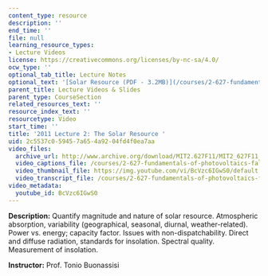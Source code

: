 ```yaml
---
content_type: resource
description: ''
end_time: ''
file: null
learning_resource_types:
- Lecture Videos
license: https://creativecommons.org/licenses/by-nc-sa/4.0/
ocw_type: ''
optional_tab_title: Lecture Notes
optional_text: '[Solar Resource (PDF - 3.2MB)](/courses/2-627-fundamentals-of-photovoltaics-fall-2013/resources/mit2_627f13_lec02)'
parent_title: Lecture Videos & Slides
parent_type: CourseSection
related_resources_text: ''
resource_index_text: ''
resourcetype: Video
start_time: ''
title: '2011 Lecture 2: The Solar Resource '
uid: 2c5537c0-5945-7a65-4a92-04fd4f0ea7aa
video_files:
  archive_url: http://www.archive.org/download/MIT2.627F11/MIT2_627F11_lec02_300k.mp4
  video_captions_file: /courses/2-627-fundamentals-of-photovoltaics-fall-2013/04bf2d2fbb90560dac4d27017f274227_BcVzc6IGwS0.vtt
  video_thumbnail_file: https://img.youtube.com/vi/BcVzc6IGwS0/default.jpg
  video_transcript_file: /courses/2-627-fundamentals-of-photovoltaics-fall-2013/a91a8de2d52f00750ce5353f850cd2e1_BcVzc6IGwS0.pdf
video_metadata:
  youtube_id: BcVzc6IGwS0
---
```


**Description:** Quantify magnitude and nature of solar resource. Atmospheric absorption, variability (geographical, seasonal, diurnal, weather-related). Power vs. energy; capacity factor. Issues with non-dispatchability. Direct and diffuse radiation, standards for insolation. Spectral quality. Measurement of insolation.

**Instructor:** Prof. Tonio Buonassisi

